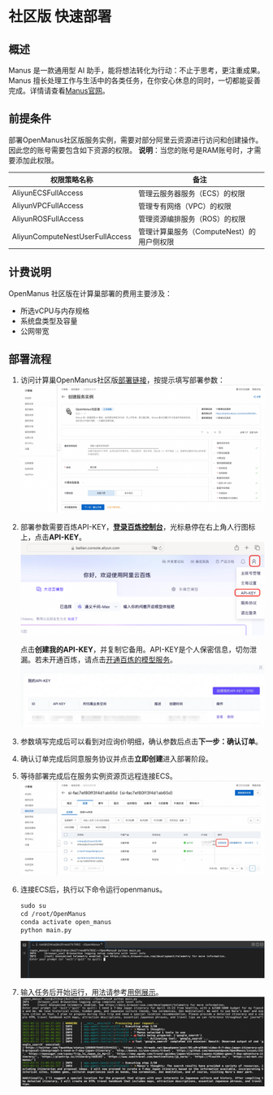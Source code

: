 # 社区版 快速部署

## 概述

Manus 是一款通用型 AI 助手，能将想法转化为行动：不止于思考，更注重成果。Manus 擅长处理工作与生活中的各类任务，在你安心休息的同时，一切都能妥善完成。详情请查看[Manus官网](https://manus.im/)。

## 前提条件

部署OpenManus社区版服务实例，需要对部分阿里云资源进行访问和创建操作。因此您的账号需要包含如下资源的权限。
**说明**：当您的账号是RAM账号时，才需要添加此权限。

| 权限策略名称                          | 备注                         |
|---------------------------------|----------------------------|
| AliyunECSFullAccess             | 管理云服务器服务（ECS）的权限           |
| AliyunVPCFullAccess             | 管理专有网络（VPC）的权限             |
| AliyunROSFullAccess             | 管理资源编排服务（ROS）的权限           |
| AliyunComputeNestUserFullAccess | 管理计算巢服务（ComputeNest）的用户侧权限 |

## 计费说明

OpenManus 社区版在计算巢部署的费用主要涉及：

- 所选vCPU与内存规格
- 系统盘类型及容量
- 公网带宽

## 部署流程

1. 访问计算巢OpenManus社区版[部署链接](https://computenest.console.aliyun.com/service/instance/create/cn-hangzhou?type=user&ServiceName=OpenManus%E7%A4%BE%E5%8C%BA%E7%89%88)，按提示填写部署参数：
   ![image.png](1.jpg)

2. 部署参数需要百炼API-KEY，**[登录百炼控制台](https://bailian.console.aliyun.com/)**，光标悬停在右上角人行图标上，点击**API-KEY**。
    ![](bailian1.png)

    点击**创建我的API-KEY**，并复制它备用。API-KEY是个人保密信息，切勿泄漏。若未开通百炼，请点击[开通百炼的模型服务](https://help.aliyun.com/zh/model-studio/getting-started/first-api-call-to-qwen?spm=a2c4g.11186623.help-menu-2400256.d_0_1_0.5a06b0a8lg5WY2#5058e161041ps)。
    ![](bailian2.png)

3. 参数填写完成后可以看到对应询价明细，确认参数后点击**下一步：确认订单**。

4. 确认订单完成后同意服务协议并点击**立即创建**进入部署阶段。

5. 等待部署完成后在服务实例资源页远程连接ECS。
   ![image.png](2.jpg)

6. 连接ECS后，执行以下命令运行openmanus。
   ```shell
   sudo su
   cd /root/OpenManus
   conda activate open_manus
   python main.py
   ```
   ![image.png](3.jpg)

7. 输入任务后开始运行，用法请参考[用例展示](https://manus.im/usecases)。
    ![image.png](4.jpg)
